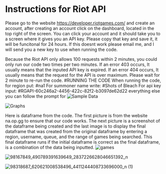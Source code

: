 # Instructions for Riot API
Please go to the website 
https://developer.riotgames.com/
and create an account, after creating an account click on the dashboard, located in the top right of the screen. You can click your account and it should take you to a screen where it gives you an API key. Please copy that key and save it, it will be funcitonal for 24 hours. If this doesnt work please email me, and I will send you a new key to use when running the code.

Because the Riot API only allows 100 requests within 2 minutes, you could only run our code two times per two minutes.
If an error 403 occurs, It usually means that the inputed API key is expired.
If an error 404 occurs, It usually means that the request for the API is over maximum. Please wait for 2 minute to re-run the code.
#RUNNING THE CODE
When running the code, for region put:
#na1
For summoner name write:
#Shots of Bleach
For api key input:
#RGAPI-60c246a2-4456-422c-82f2-b3097de62d22
everything else you can follow the prompt for
![Sample Data](https://user-images.githubusercontent.com/58304673/82372642-5541e400-99ea-11ea-816e-986cf32e4b66.jpg)

![Graphs](https://user-images.githubusercontent.com/58304673/82372580-36435200-99ea-11ea-9d2f-000127f03d5a.jpg)

Here is dataframe from the code. The first picture is from the website na.op.gg to ensure that our code works. The next picture is a screenshot of the dataframe being created and the last image is to display the final dataframe that was created from the original dataframe by entering a region, username, queue, and the range of games being searched. This final dataframe runs if the initial dataframe is correct as the final dataframe, is a combination of the data being inputted.
![games](https://user-images.githubusercontent.com/58304673/82373998-7277b200-99ec-11ea-861d-04d7db47f96a.jpg)

![98167849_490789391639649_2837226628046651392_n](https://user-images.githubusercontent.com/58304673/82374257-c84c5a00-99ec-11ea-8073-2b1f6fe365da.jpg)

![98318687_620621008538496_4411244408733696000_n (1)](https://user-images.githubusercontent.com/58304673/82374162-a8b53180-99ec-11ea-85d6-11e260a14796.jpg)

